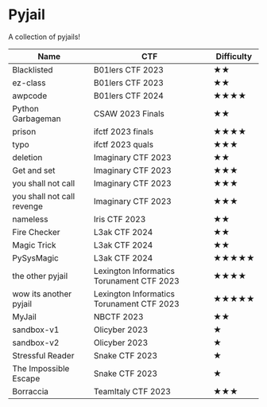 # Pyjail
A collection of pyjails!



| Name | CTF | Difficulty |
| -------- | -------- | -------- |
| Blacklisted     | B01lers CTF 2023     | ★★     |
| ez-class     | B01lers CTF 2023     | ★★     |
| awpcode     | B01lers CTF 2024     | ★★★★     |
| Python Garbageman     | CSAW 2023 Finals     | ★★     |
| prison     | ifctf 2023 finals     | ★★★★     |
| typo     | ifctf 2023 quals     | ★★★     |
| deletion     | Imaginary CTF 2023     | ★★     |
| Get and set     | Imaginary CTF 2023     | ★★★     |
| you shall not call     | Imaginary CTF 2023     | ★★★     |
| you shall not call revenge     | Imaginary CTF 2023     | ★★★     |
| nameless     | Iris CTF 2023     | ★★     |
| Fire Checker     | L3ak CTF 2024     | ★★     |
| Magic Trick     | L3ak CTF 2024     | ★★     |
| PySysMagic     | L3ak CTF 2024     | ★★★★★     |
| the other pyjail     | Lexington Informatics Torunament CTF 2023     | ★★★★     |
| wow its another pyjail     | Lexington Informatics Torunament CTF 2023     | ★★★★★     |
| MyJail     | NBCTF 2023      | ★★     |
| sandbox-v1     | Olicyber 2023      | ★     |
| sandbox-v2     | Olicyber 2023      | ★     |
| Stressful Reader     | Snake CTF 2023      | ★     |
| The Impossible Escape     | Snake CTF 2023      | ★     |
| Borraccia     | TeamItaly CTF 2023      | ★★★     |
